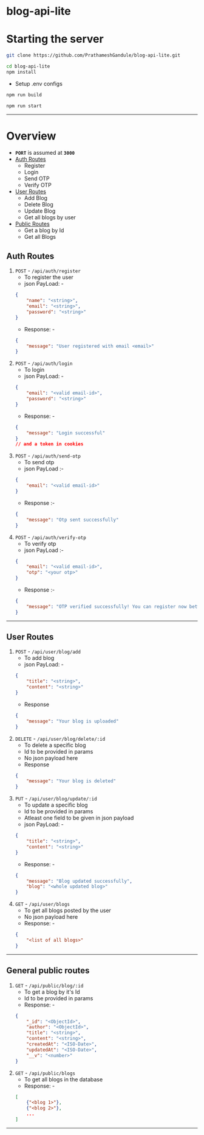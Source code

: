 # blog-api-lite

# Starting the server
```bash
git clone https://github.com/PrathameshGandule/blog-api-lite.git
```
```bash
cd blog-api-lite
npm install
```
- Setup .env configs
```bash
npm run build
```
```bash
npm run start
```
***
# Overview
- **`PORT`** is assumed at **`3000`** 
- [Auth Routes](#auth-routes)
	- Register 
	- Login
    - Send OTP
    - Verify OTP
- [User Routes](#user-routes)
	- Add Blog
	- Delete Blog
	- Update Blog
	- Get all blogs by user
- [Public Routes](#general-public-routes)
	- Get a blog by Id
	- Get all Blogs

## Auth Routes
1. `POST` - `/api/auth/register`
	- To register the user
	- json PayLoad: -
	```json
	{
		"name": "<string>",
		"email": "<string>",
		"password": "<string>"
	}
	```
	- Response: -
	```json
	{
		"message": "User registered with email <email>"
	}
	```
2. `POST` - `/api/auth/login`
	- To login 
	- json PayLoad: -
	```json
	{
		"email": "<valid email-id>",
		"password": "<string>"
	}
	```
	- Response: -
	```json
	{
        "message": "Login successful"
	}
    // and a token in cookies
	```
3. `POST` - `/api/auth/send-otp`
    - To send otp
    - json PayLoad :-
    ```json
    {
        "email": "<valid email-id>"
    }
    ```
    - Response :- 
    ```json
    {
        "message": "Otp sent successfully"
    }
    ```
4. `POST` - `/api/auth/verify-otp`
    - To verify otp
    - json PayLoad :- 
    ```json
    {
        "email": "<valid email-id>",
        "otp": "<your otp>"
    }
    ```
    - Response :- 
    ```json
    {
        "message": "OTP verified successfully! You can register now between 2 minutes."
    }
    ```
***
## User Routes
1. `POST` - `/api/user/blog/add`
	- To add blog
	- json PayLoad: -
	```json
	{
		"title": "<string>",
		"content": "<string>"
	}
	```
	- Response
	```json
	{
		"message": "Your blog is uploaded"
	}
	```
2. `DELETE` - `/api/user/blog/delete/:id`
	- To delete a specific blog
	- Id to be provided in params
	- No json payload here
	- Response
	```json
	{
		"message": "Your blog is deleted"
	}
	```
3. `PUT` - `/api/user/blog/update/:id`
	- To update a specific blog
	- Id to be provided in params
	- Atleast one field to be given in json payload
	- json PayLoad: -
	```json
	{
		"title": "<string>",
		"content": "<string>"
	}
	```
	- Response: -
	```json
	{
		"message": "Blog updated successfully",
		"blog": "<whole updated blog>"
	}
	```
4. `GET` - `/api/user/blogs`
	- To get all blogs posted by the user
	- No json payload here
	- Response: -
	```json
	{
		"<list of all blogs>"
	}
	```
***
## General public routes
1. `GET` - `/api/public/blog/:id`
	- To get a blog by it's Id
	- Id to be provided in params
	- Response: -
	```json
	{
		"_id": "<ObjectId>",
		"author": "<ObjectId>",
		"title": "<string>",
		"content": "<string>",
		"createdAt": "<ISO-Date>",
		"updatedAt": "<ISO-Date>",
		"__v": "<number>"
	}
	```
2. `GET` - `/api/public/blogs`
	- To get all blogs in the database
	- Response: -
	```json
	[
		{"<blog 1>"},
		{"<blog 2>"},
		...
	]
	```
***